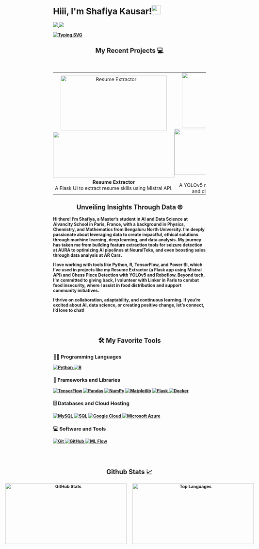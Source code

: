 <!-- ///////// NAME AND BADGES ///////// -->
<p>
  <h1 align="justify"><b>Hiii, I'm Shafiya Kausar!<img src="https://media.giphy.com/media/hvRJCLFzcasrR4ia7z/giphy.gif" width="30px"></h1>
   <p align="justify">
      <a href="https://linkedin.com/in/kausarshafiya">
        <img src="https://img.shields.io/badge/linkedin-%230077B5.svg?&style=for-the-badge&logo=linkedin&logoColor=white" />
      </a> 
      <a href="https://github.com/Shafiya0101" target="_blank">
        <img src="https://img.shields.io/badge/GitHub-%2312100E.svg?&style=for-the-badge&logo=github&logoColor=white" />
      </a>
   </p>
</p>

<!-- ///////// ANIMATED BIO TEXT ///////// -->
<p align="justify">
  <a href="https://git.io/typing-svg">
    <img src="https://readme-typing-svg.herokuapp.com?font=Fira+Code&size=18&pause=1000&color=36BCF7&width=435&lines=Master%E2%80%99s+Student+in+AI+and+Data+Science;Passionate+About+Machine+Learning+and+Ethical+AI+Solutions;Volunteering+to+Combat+Food+Insecurity" alt="Typing SVG" />
  </a>
</p>
<!-- ///////// PROJECTS SECTION ///////// -->
<h2 align="center">My Recent Projects 💻</h2>
<br />

<!-- Table layout for 3 projects -->
<table align="center">
  <tr>
    <!-- Project 1 -->
    <td align="center" style="padding: 0px;">
      <img src="resume-extractor.png" alt="Resume Extractor" width="350" height="180" style="margin-bottom: 5px;" />
      <a href="https://github.com/Shafiya0101/Resume-Extractor" target="_blank">
        <img src="https://github-readme-stats.vercel.app/api/pin/?username=Shafiya0101&repo=Resume-Extractor&theme=tokyonight" width="400" height="150" style="margin-bottom: 5px;" />
      </a>
      <p style="margin: 0; font-weight: bold;">Resume Extractor</p>
      <p style="margin: 0;">A Flask UI to extract resume skills using Mistral API.</p>
    </td>
    <!-- Project 2 -->
    <td align="center" style="padding: 0px;">
      <img src="chess-detection.png" alt="Chess Piece Detection" width="350" height="180" style="margin-bottom: 5px;" />
      <a href="https://github.com/Shafiya0101/Chess-Piece-Detection" target="_blank">
        <img src="https://github-readme-stats.vercel.app/api/pin/?username=Shafiya0101&repo=Chess-Piece-Detection&theme=tokyonight" width="400" height="150" style="margin-bottom: 5px;" />
      </a>
      <p style="margin: 0; font-weight: bold;">Chess Piece Detection</p>
      <p style="margin: 0;">A YOLOv5 model trained with Roboflow to detect and classify chess pieces in real time.</p>
    </td>
    <!-- Project 3 -->
    <td align="center" style="padding: 0px;">
      <img src="credit-card-analysis.png" alt="Credit Card Analysis Dashboards" width="350" height="180" style="margin-bottom: 5px;" />
      <a href="https://github.com/Shafiya0101/Credit-Card-Analysis" target="_blank">
        <img src="https://github-readme-stats.vercel.app/api/pin/?username=Shafiya0101&repo=Credit-Card-Analysis&theme=tokyonight" width="400" height="150" style="margin-bottom: 5px;" />
      </a>
      <p style="margin: 0; font-weight: bold;">Credit Card Analysis Dashboards</p>
      <p style="margin: 0;">Power BI dashboards for analyzing revenue trends and customer insights.</p>
    </td>
  </tr>
</table>

<!-- ///////// ABOUT ME ///////// -->  
<h2 align="center">Unveiling Insights Through Data 🌐</h2>
<p>
   Hi there! I’m Shafiya, a Master’s student in AI and Data Science at Aivancity School in Paris, France, with a background in Physics, Chemistry, and Mathematics from Bengaluru North University. I’m deeply passionate about leveraging data to create impactful, ethical solutions through machine learning, deep learning, and data analysis. My journey has taken me from building feature extraction tools for seizure detection at AURA to optimizing AI pipelines at NeuralTeks, and even boosting sales through data analysis at AR Cars.

   I love working with tools like Python, R, TensorFlow, and Power BI, which I’ve used in projects like my **Resume Extractor** (a Flask app using Mistral API) and **Chess Piece Detection** with YOLOv5 and Roboflow. Beyond tech, I’m committed to giving back, I volunteer with Linker in Paris to combat food insecurity, where I assist in food distribution and support community initiatives.

   I thrive on collaboration, adaptability, and continuous learning. If you’re excited about AI, data science, or creating positive change, let’s connect, I’d love to chat! 
</p>

<br>
<br>

<!-- ///////// LANGUAGES AND TOOLS ///////// -->  
<h2 align="center">🛠️ My Favorite Tools</h2>

<!-- Programming Languages -->
<h3 align="left">👨‍💻 Programming Languages</h3>
<p>
  <a href="https://www.python.org/" target="_blank">
    <img alt="Python" src="https://img.shields.io/badge/Python-%2314354C.svg?logo=python&logoColor=white">
  </a>
  <a href="https://www.r-project.org/" target="_blank">
    <img alt="R" src="https://img.shields.io/badge/R-%23276DC3.svg?logo=R&logoColor=white">
  </a>
</p>

<!-- Frameworks and Libraries -->
<h3 align="left">🧰 Frameworks and Libraries</h3>
<p>
  <a href="#"><img alt="TensorFlow" src="https://img.shields.io/badge/TensorFlow-%23FF6F00.svg?logo=TensorFlow&logoColor=white"></a>
  <a href="#"><img alt="Pandas" src="https://img.shields.io/badge/Pandas-%23150458.svg?logo=pandas&logoColor=white"></a>
  <a href="#"><img alt="NumPy" src="https://img.shields.io/badge/NumPy-%23013243.svg?logo=numpy&logoColor=white"></a>
  <a href="#"><img alt="Matplotlib" src="https://img.shields.io/badge/Matplotlib-%230076B5.svg?logo=python&logoColor=white"></a>
  <a href="https://flask.palletsprojects.com/" target="_blank">
    <img alt="Flask" src="https://img.shields.io/badge/Flask-%23000.svg?logo=flask&logoColor=white">
  </a>
  <a href="https://www.docker.com/" target="_blank">
    <img alt="Docker" src="https://img.shields.io/badge/Docker-%232496ED.svg?logo=docker&logoColor=white">
  </a>
</p>

<!-- Databases and Cloud Hosting -->
<h3 align="left">🗄️ Databases and Cloud Hosting</h3>
<p>
  <a href="https://www.mysql.com/" target="_blank">
    <img alt="MySQL" src="https://img.shields.io/badge/MySQL-00000F?logo=mysql&logoColor=white">
  </a>
  <a href="#"><img alt="SQL" src="https://img.shields.io/badge/SQL-%23025E8C.svg?logo=amazon-dynamodb&logoColor=white"></a>
  <a href="https://cloud.google.com/" target="_blank">
    <img alt="Google Cloud" src="https://img.shields.io/badge/Google_Cloud-%234285F4.svg?logo=google-cloud&logoColor=white">
  </a>
  <a href="https://azure.microsoft.com/" target="_blank">
    <img alt="Microsoft Azure" src="https://img.shields.io/badge/Microsoft_Azure-0089D6?logo=microsoft-azure&logoColor=white">
  </a>
</p>

<!-- Software and Tools -->
<h3 align="left">💻 Software and Tools</h3>
<p>
  <a href="https://git-scm.com/" target="_blank">
    <img alt="Git" src="https://img.shields.io/badge/Git-%23F05033.svg?logo=git&logoColor=white">
  </a>
  <a href="https://github.com/" target="_blank">
    <img alt="GitHub" src="https://img.shields.io/badge/GitHub-%2312100E.svg?logo=github&logoColor=white">
  </a>
  <a href="#"><img alt="ML Flow" src="https://img.shields.io/badge/ML_Flow-%2300BFFF.svg?logo=mlflow&logoColor=white"></a>
</p>

<br>
<br>

<!-- ///////// GITHUB STATS ///////// -->
<h2 align="center">Github Stats 📈</h2>

<div align="center" style="display: flex; flex-direction: row; justify-content: center; gap: 20px;">
  <a href="https://github.com/Shafiya0101">
    <img 
      src="https://github-readme-stats.vercel.app/api?username=Shafiya0101&hide=java,html,tex&title_color=ffffff&text_color=c9cacc&icon_color=2bbc8a&bg_color=1d1f21&langs_count=3" 
      alt="GitHub Stats" 
      width="400"
      height="200" 
    />
  </a>
  <a href="https://github.com/Shafiya0101">
    <img 
      src="https://github-readme-stats.vercel.app/api/top-langs/?username=Shafiya0101&hide=html,tex&title_color=ffffff&text_color=c9cacc&icon_color=2bbc8a&bg_color=1d1f21&langs_count=3" 
      alt="Top Languages" 
      width="400"
      height="200" 
    />
  </a>
</div>
